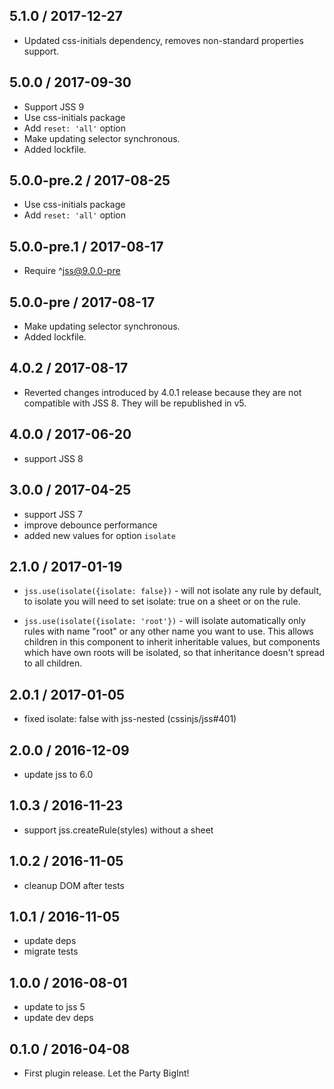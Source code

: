 ## 5.1.0 / 2017-12-27

- Updated css-initials dependency, removes non-standard properties support.

## 5.0.0 / 2017-09-30

- Support JSS 9
- Use css-initials package
- Add `reset: 'all'` option
- Make updating selector synchronous.
- Added lockfile.

## 5.0.0-pre.2 / 2017-08-25

- Use css-initials package
- Add `reset: 'all'` option

## 5.0.0-pre.1 / 2017-08-17

- Require ^jss@9.0.0-pre

## 5.0.0-pre / 2017-08-17

- Make updating selector synchronous.
- Added lockfile.

## 4.0.2 / 2017-08-17

- Reverted changes introduced by 4.0.1 release because they are not compatible with JSS 8. They will be republished in v5.

## 4.0.0 / 2017-06-20

- support JSS 8

## 3.0.0 / 2017-04-25

- support JSS 7
- improve debounce performance
- added new values for option `isolate`

## 2.1.0 / 2017-01-19

- `jss.use(isolate({isolate: false})` - will not isolate any rule by default, to isolate you will need to set isolate: true on a sheet or on the rule.

- `jss.use(isolate({isolate: 'root'})` - will isolate automatically only rules with name "root" or any other name you want to use. This allows children in this component to inherit inheritable values, but components which have own roots will be isolated, so that inheritance doesn't spread to all children.

## 2.0.1 / 2017-01-05

- fixed isolate: false with jss-nested (cssinjs/jss#401)

## 2.0.0 / 2016-12-09

- update jss to 6.0

## 1.0.3 / 2016-11-23

- support jss.createRule(styles) without a sheet

## 1.0.2 / 2016-11-05

- cleanup DOM after tests

## 1.0.1 / 2016-11-05

- update deps
- migrate tests

## 1.0.0 / 2016-08-01

- update to jss 5
- update dev deps

## 0.1.0 / 2016-04-08

- First plugin release. Let the Party BigInt!

